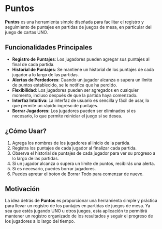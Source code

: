 # Puntos

**Puntos** es una herramienta simple diseñada para facilitar el registro y seguimiento de puntajes en partidas de juegos de mesa, en particular del juego de cartas UNO.

## Funcionalidades Principales

- **Registro de Puntajes**: Los jugadores pueden agregar sus puntajes al final de cada partida.
- **Historial de Puntajes**: Se mantiene un historial de los puntajes de cada jugador a lo largo de las partidas.
- **Alertas de Perdedores**: Cuando un jugador alcanza o supera un límite de puntos establecido, se le notifica que ha perdido.
- **Flexibilidad**: Los jugadores pueden ser agregados en cualquier momento, incluso después de que la partida haya comenzado.
- **Interfaz Intuitiva**: La interfaz de usuario es sencilla y fácil de usar, lo que permite un rápido ingreso de puntajes.
- **Borrar Jugadores**: Los jugadores pueden ser eliminados si es necesario, lo que permite reiniciar el juego si se desea.

## ¿Cómo Usar?

1. Agrega los nombres de los jugadores al inicio de la partida.
2. Registra los puntajes de cada jugador al finalizar cada partida.
3. Observa el historial de puntajes de cada jugador para ver su progreso a lo largo de las partidas.
4. Si un jugador alcanza o supera un límite de puntos, recibirás una alerta.
5. Si es necesario, puedes borrar jugadores.
6. Puedes apretar el boton de Borrar Todo para comenzar de nuevo.

## Motivación

La idea detrás de **Puntos** es proporcionar una herramienta simple y práctica para llevar un registro de los puntajes en partidas de juegos de mesa. Ya sea que estés jugando UNO u otros juegos, esta aplicación te permitirá mantener un registro organizado de los resultados y seguir el progreso de los jugadores a lo largo del tiempo.
